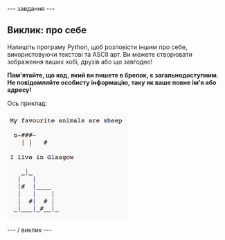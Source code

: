 \--- завдання \---

## Виклик: про себе

Напишіть програму Python, щоб розповісти іншим про себе, використовуючи текстові та ASCII арт. Ви можете створювати зображення ваших хобі, друзів або що завгодно!

**Пам'ятайте, що код, який ви пишете в брелок, є загальнодоступним. Не повідомляйте особисту інформацію, таку як ваше повне ім'я або адресу!**

Ось приклад:

![скріншот](images/me-about.png)

\--- / виклик \---